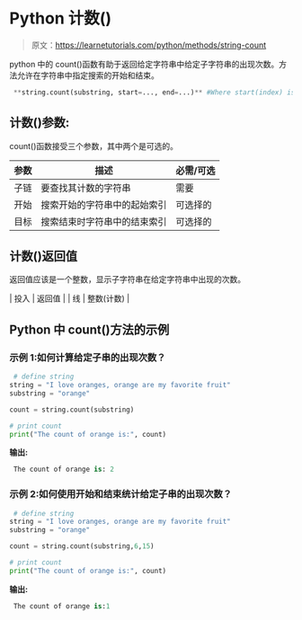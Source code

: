 # Python 计数()

> 原文：<https://learnetutorials.com/python/methods/string-count>

python 中的 count()函数有助于返回给定字符串中给定子字符串的出现次数。方法允许在字符串中指定搜索的开始和结束。

```py
 **string.count(substring, start=..., end=...)** #Where start(index) is starts from 0 

```

## 计数()参数:

count()函数接受三个参数，其中两个是可选的。

| 参数 | 描述 | 必需/可选 |
| --- | --- | --- |
| 子链 | 要查找其计数的字符串 | 需要 |
| 开始 | 搜索开始的字符串中的起始索引 | 可选择的 |
| 目标 | 搜索结束时字符串中的结束索引 | 可选择的 |

## 计数()返回值

返回值应该是一个整数，显示子字符串在给定字符串中出现的次数。

| 投入 | 返回值 |
| 线 | 整数(计数) |

## Python 中 count()方法的示例

### 示例 1:如何计算给定子串的出现次数？

```py
 # define string
string = "I love oranges, orange are my favorite fruit"
substring = "orange"

count = string.count(substring)

# print count
print("The count of orange is:", count) 

```

**输出:**

```py
 The count of orange is: 2 
```

### 示例 2:如何使用开始和结束统计给定子串的出现次数？

```py
 # define string
string = "I love oranges, orange are my favorite fruit"
substring = "orange"

count = string.count(substring,6,15)

# print count
print("The count of orange is:", count) 

```

**输出:**

```py
 The count of orange is:1 
```